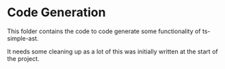﻿# Code Generation

This folder contains the code to code generate some functionality of ts-simple-ast.

It needs some cleaning up as a lot of this was initially written at the start of the project.
